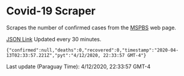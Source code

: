 # Covid-19 Scraper

Scrapes the number of confirmed cases from the [MSPBS](https://www.mspbs.gov.py/covid-19.php) web page.

[JSON Link](https://jmayalag.github.io/covid19-scrape/cases.json)
Updated every 30 minutes.
```
{"confirmed":null,"deaths":0,"recovered":0,"timestamp":"2020-04-13T02:33:57.221Z","pyt":"4/12/2020, 22:33:57 GMT-4"}
```
Last update (Paraguay Time): 4/12/2020, 22:33:57 GMT-4